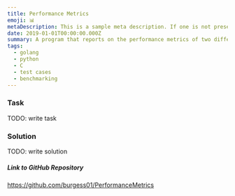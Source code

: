 ```yaml
---
title: Performance Metrics
emoji: 📊
metaDescription: This is a sample meta description. If one is not present in your page/project's front matter, the default metadata description will be used instead.
date: 2019-01-01T00:00:00.000Z
summary: A program that reports on the performance metrics of two different programs in three different languages
tags:
  - golang
  - python
  - C
  - test cases
  - benchmarking
---
```


### Task

TODO: write task

### Solution

TODO: write solution

##### Link to GitHub Repository

<https://github.com/burgess01/PerformanceMetrics>
